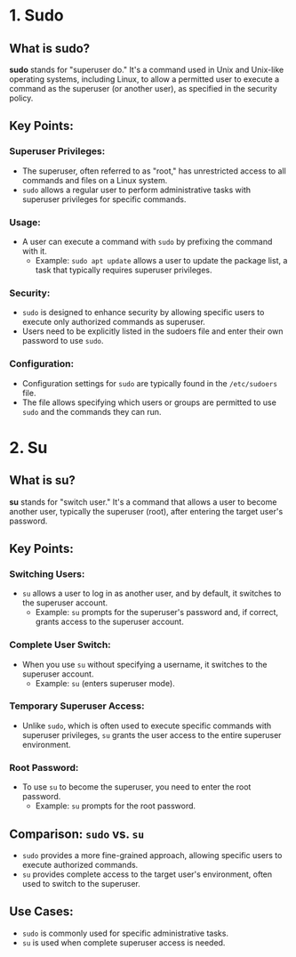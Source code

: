 # 1. Sudo

## What is sudo?

**sudo** stands for "superuser do." It's a command used in Unix and Unix-like operating systems, including Linux, to allow a permitted user to execute a command as the superuser (or another user), as specified in the security policy.

## Key Points:

### Superuser Privileges:

- The superuser, often referred to as "root," has unrestricted access to all commands and files on a Linux system.
- `sudo` allows a regular user to perform administrative tasks with superuser privileges for specific commands.

### Usage:

- A user can execute a command with `sudo` by prefixing the command with it.
  - Example: `sudo apt update` allows a user to update the package list, a task that typically requires superuser privileges.

### Security:

- `sudo` is designed to enhance security by allowing specific users to execute only authorized commands as superuser.
- Users need to be explicitly listed in the sudoers file and enter their own password to use `sudo`.

### Configuration:

- Configuration settings for `sudo` are typically found in the `/etc/sudoers` file.
- The file allows specifying which users or groups are permitted to use `sudo` and the commands they can run.

# 2. Su

## What is su?

**su** stands for "switch user." It's a command that allows a user to become another user, typically the superuser (root), after entering the target user's password.

## Key Points:

### Switching Users:

- `su` allows a user to log in as another user, and by default, it switches to the superuser account.
  - Example: `su` prompts for the superuser's password and, if correct, grants access to the superuser account.

### Complete User Switch:

- When you use `su` without specifying a username, it switches to the superuser account.
  - Example: `su` (enters superuser mode).

### Temporary Superuser Access:

- Unlike `sudo`, which is often used to execute specific commands with superuser privileges, `su` grants the user access to the entire superuser environment.

### Root Password:

- To use `su` to become the superuser, you need to enter the root password.
  - Example: `su` prompts for the root password.

## Comparison: `sudo` vs. `su`

- `sudo` provides a more fine-grained approach, allowing specific users to execute authorized commands.
- `su` provides complete access to the target user's environment, often used to switch to the superuser.

## Use Cases:

- `sudo` is commonly used for specific administrative tasks.
- `su` is used when complete superuser access is needed.
